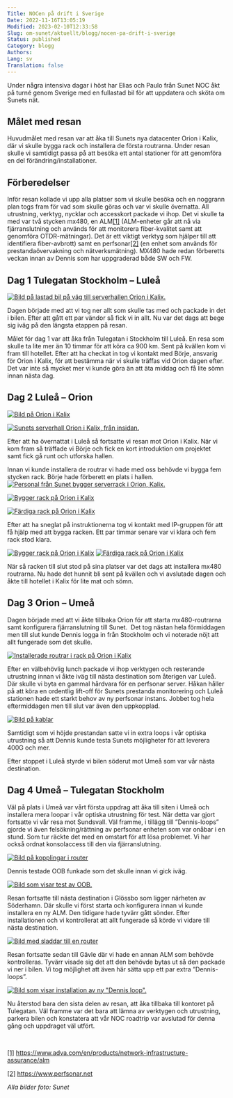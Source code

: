 ```yaml
---
Title: NOCen på drift i Sverige
Date: 2022-11-16T13:05:19
Modified: 2023-02-10T12:33:58
Slug: om-sunet/aktuellt/blogg/nocen-pa-drift-i-sverige
Status: published
Category: blogg
Authors: 
Lang: sv
Translation: false
---
```


Under några intensiva dagar i höst har Elias och Paulo från Sunet NOC åkt på turné genom Sverige med en fullastad bil för att uppdatera och sköta om Sunets nät.

## Målet med resan

Huvudmålet med resan var att åka till Sunets nya datacenter Orion i Kalix, där vi skulle bygga rack och installera de första routrarna. Under resan skulle vi samtidigt passa på att besöka ett antal stationer för att genomföra en del förändring/installationer.

## Förberedelser

Inför resan kollade vi upp alla platser som vi skulle besöka och en noggrann plan togs fram för vad som skulle göras och var vi skulle övernatta. All utrustning, verktyg, nycklar och accesskort packade vi ihop. Det vi skulle ta med var två stycken mx480, en ALM[[1]](#_ftn1) (ALM-enheter går att nå via fjärranslutning och används för att monitorera fiber-kvalitet samt att genomföra OTDR-mätningar). Det är ett viktigt verktyg som hjälper till att identifiera fiber-avbrott) samt en perfsonar[[2]](#_ftn2) (en enhet som används för prestandaövervakning och nätverksmätning). MX480 hade redan förberetts veckan innan av Dennis som har uppgraderad både SW och FW.

## Dag 1 Tulegatan Stockholm – Luleå

[![Bild på lastad bil på väg till serverhallen Orion i Kalix.](/wp-content/uploads/2022/11/Bild1.jpg "Bild på lastad bil på väg till serverhallen Orion i Kalix.")](/wp-content/uploads/2022/11/Bild1.jpg)  

Dagen började med att vi tog ner allt som skulle tas med och packade in det i bilen. Efter att gått ett par vändor så fick vi in allt. Nu var det dags att bege sig iväg på den längsta etappen på resan.

Målet för dag 1 var att åka från Tulegatan i Stockholm till Luleå. En resa som skulle ta lite mer än 10 timmar för att köra ca 900 km. Sent på kvällen kom vi fram till hotellet. Efter att ha checkat in tog vi kontakt med Börje, ansvarig för Orion i Kalix, för att bestämma när vi skulle träffas vid Orion dagen efter. Det var inte så mycket mer vi kunde göra än att äta middag och få lite sömn innan nästa dag.

## Dag 2 Luleå – Orion

[![Bild på Orion i Kalix](/wp-content/uploads/2022/11/Bild2.jpg "Sunets serverhall Orion i Kalix, från utsidan. ")](/wp-content/uploads/2022/11/Bild2.jpg)

[![](/wp-content/uploads/2022/11/Bild3.jpg "Sunets serverhall Orion i Kalix, från insidan.")](/wp-content/uploads/2022/11/Bild3.jpg)

Efter att ha övernattat i Luleå så fortsatte vi resan mot Orion i Kalix. När vi kom fram så träffade vi Börje och fick en kort introduktion om projektet samt fick gå runt och utforska hallen.

Innan vi kunde installera de routrar vi hade med oss behövde vi bygga fem stycken rack. Börje hade förberett en plats i hallen.[![](/wp-content/uploads/2022/11/Bild4.jpg "Personal från Sunet bygger serverrack i Orion, Kalix.")](/wp-content/uploads/2022/11/Bild4.jpg)  

[![Bygger rack på Orion i Kalix](/wp-content/uploads/2022/11/Bild5.jpg "Personal från Sunet bygger serverrack på Orion Kalix, fortsättning.")](/wp-content/uploads/2022/11/Bild5.jpg)  

[![Färdiga rack på Orion i Kalix](/wp-content/uploads/2022/11/Bild6.jpg "Fem serverrack står klara på Orion, Kalix")](/wp-content/uploads/2022/11/Bild6.jpg)

Efter att ha sneglat på instruktionerna tog vi kontakt med IP-gruppen för att få hjälp med att bygga racken. Ett par timmar senare var vi klara och fem rack stod klara.  

[![Bygger rack på Orion i Kalix](/wp-content/uploads/2022/11/Bild7.jpg "Sunets personal installerar servrar på Orion, Kalix")](/wp-content/uploads/2022/11/Bild7.jpg) [![Färdiga rack på Orion i Kalix](/wp-content/uploads/2022/11/Bild8.jpg "Två servrar installerade i serverrack på Orion, Kalix")](/wp-content/uploads/2022/11/Bild8.jpg)  

När så racken till slut stod på sina platser var det dags att installera mx480 routrarna. Nu hade det hunnit bli sent på kvällen och vi avslutade dagen och åkte till hotellet i Kalix för lite mat och sömn.

## Dag 3 Orion – Umeå

Dagen började med att vi åkte tillbaka Orion för att starta mx480-routrarna samt konfigurera fjärranslutning till Sunet.  Det tog nästan hela förmiddagen men till slut kunde Dennis logga in från Stockholm och vi noterade nöjt att allt fungerade som det skulle.  

[![Installerade routrar i rack på Orion i Kalix](/wp-content/uploads/2022/11/Bild9.jpg "Sunets personal konfigurerar servrar på Orion i Kalix")](/wp-content/uploads/2022/11/Bild9.jpg)  

Efter en välbehövlig lunch packade vi ihop verktygen och resterande utrustning innan vi åkte iväg till nästa destination som återigen var Luleå. Där skulle vi byta en gammal hårdvara för en perfsonar server. Håkan håller på att köra en ordentlig lift-off för Sunets prestanda monitorering och Luleå stationen hade ett starkt behov av ny perfsonar instans. Jobbet tog hela eftermiddagen men till slut var även den uppkopplad.  

[![Bild på kablar ](/wp-content/uploads/2022/11/Bild10.jpg "Närbild på extra loops på Sunets servrar i Orion, Kalix.")](/wp-content/uploads/2022/11/Bild10.jpg)  

Samtidigt som vi höjde prestandan satte vi in extra loops i vår optiska utrustning så att Dennis kunde testa Sunets möjligheter för att leverera 400G och mer.

Efter stoppet i Luleå styrde vi bilen söderut mot Umeå som var vår nästa destination.

## Dag 4 Umeå – Tulegatan Stockholm

Väl på plats i Umeå var vårt första uppdrag att åka till siten i Umeå och installera mera loopar i vår optiska utrustning för test. När detta var gjort fortsatte vi vår resa mot Sundsvall. Väl framme, i tillägg till ”Dennis-loops” gjorde vi även felsökning/rättning av perfsonar enheten som var onåbar i en stund. Som tur räckte det med en omstart för att lösa problemet. Vi har också ordnat konsolaccess till den via fjärranslutning.  

[![Bild på kopplingar i router](/wp-content/uploads/2022/11/Bild11.jpg "Bild som visar Sunets utrustning. ")](/wp-content/uploads/2022/11/Bild11.jpg)  

Dennis testade OOB funkade som det skulle innan vi gick iväg.  

[![](/wp-content/uploads/2022/11/Bild12.jpg "Bild som visar test av OOB.")](/wp-content/uploads/2022/11/Bild12.jpg)

Resan fortsatte till nästa destination i Glössbo som ligger närheten av Söderhamn. Där skulle vi först starta och konfigurera innan vi kunde installera en ny ALM. Den tidigare hade tyvärr gått sönder. Efter installationen och vi kontrollerat att allt fungerade så körde vi vidare till nästa destination.  

[![Bild med sladdar till en router](/wp-content/uploads/2022/11/Bild13.jpg "Bild som visar test av installation av ny ALM.")](/wp-content/uploads/2022/11/Bild13.jpg)  

Resan fortsatte sedan till Gävle där vi hade en annan ALM som behövde kontrolleras. Tyvärr visade sig det att den behövde bytas ut så den packade vi ner i bilen. Vi tog möjlighet att även här sätta upp ett par extra ”Dennis-loops”.  

[![](/wp-content/uploads/2022/11/Bild14.jpg "Bild som visar installation av ny \"Dennis loop\".")](/wp-content/uploads/2022/11/Bild14.jpg)  

Nu återstod bara den sista delen av resan, att åka tillbaka till kontoret på Tulegatan. Väl framme var det bara att lämna av verktygen och utrustning, parkera bilen och konstatera att vår NOC roadtrip var avslutad för denna gång och uppdraget väl utfört.

 

[[1]](#_ftnref1) <https://www.adva.com/en/products/network-infrastructure-assurance/alm>

[[2]](#_ftnref2) https://www.perfsonar.net

*Alla bilder foto: Sunet*

